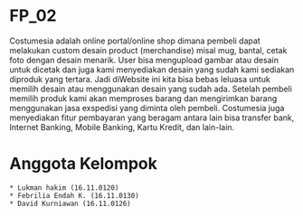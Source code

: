# FP_02
Costumesia adalah online portal/online shop dimana pembeli dapat melakukan custom desain product (merchandise) misal mug, bantal, cetak foto dengan desain menarik. User bisa mengupload gambar atau desain untuk dicetak dan juga kami menyediakan desain yang sudah kami sediakan diproduk yang tertara. Jadi diWebsite ini kita bisa bebas leluasa untuk memilih desain atau menggunakan desain yang sudah ada. Setelah pembeli memilih produk kami akan memproses barang dan mengirimkan barang menggunakan jasa exspedisi yang diminta oleh pembeli. Costumesia juga menyediakan fitur pembayaran yang beragam antara lain bisa transfer bank, Internet Banking, Mobile Banking, Kartu Kredit, dan lain-lain. 

# Anggota Kelompok
```
* Lukman hakim (16.11.0120)
* Febrilia Endah K. (16.11.0130)
* David Kurniawan (16.11.0126)
```